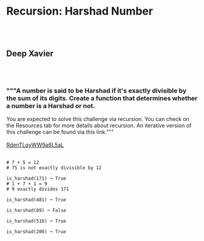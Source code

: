 # Recursion: Harshad Number
<br><br>
## Deep Xavier
<br><br>
### """A number is said to be Harshad if it's exactly divisible by the sum of its digits. Create a function that determines whether a number is a Harshad or not.
You are expected to solve this challenge via recursion.
You can check on the Resources tab for more details about recursion.
An iterative version of this challenge can be found via this  link."""
<br><br>
[RdenTLqyWW9a6L5aL](https://edabit.com/challenge/RdenTLqyWW9a6L5aL)
<br><br>
```is_harshad(75) ➞ False
# 7 + 5 = 12
# 75 is not exactly divisible by 12

is_harshad(171) ➞ True
# 1 + 7 + 1 = 9
# 9 exactly divides 171

is_harshad(481) ➞ True

is_harshad(89) ➞ False

is_harshad(516) ➞ True

is_harshad(200) ➞ True
```

<br><br>
